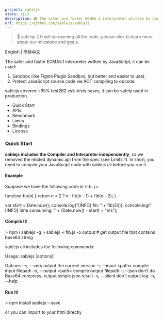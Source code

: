 ```yaml
---
project: sablejs
stars: 1113
description: 🏖️ The safer and faster ECMA5.1 interpreter written by JavaScript
url: https://github.com/sablejs/sablejs
---
```


> 🎉 sablejs 2.0 will be opening all the code, please click to learn more about our milestone and goals.

English | 简体中文

The safer and faster ECMA5.1 interpreter written by JavaScript, it can be used:

1.  Sandbox (like Figma Plugin Sandbox, but better and easier to use);
2.  Protect JavaScript source code via AOT compiling to opcode.

sablejs covered ~95% test262 es5-tests cases, it can be safely used in production.

-   Quick Start
-   APIs
-   Benchmark
-   Limits
-   Bindings
-   License

### Quick Start

**sablejs includes the Compiler and Interpreter independently**, so we removed the related dynamic api from the spec (see Limits 1). In short, you need to compile your JavaScript code with sablejs cli before you run it.

#### Example

Suppose we have the following code in `fib.js`:

function fib(n) {
  return n < 2 ? n : fib(n \- 1) + fib(n \- 2);
}

var start \= Date.now();
console.log("\[INFO\] fib: " + fib(30));
console.log("\[INFO\] time consuming: " + (Date.now() \- start) + "ms");

#### Compile It!

\> npm i sablejs -g
\> sablejs -i fib.js -o output # get output file that contains base64 string

sablejs cli includes the following commands:

Usage: sablejs \[options\]

Options:
  -v, --vers           output the current version
  -i, --input <path\>   compile input filepath
  -o, --output <path\>  compile output filepath
  -j  --json           don't do Base64 compress, output simple json result
  -s, --slient         don't output log
  -h, --help

#### Run It!

\> npm install sablejs --save

or you can import to your html directly

<script src\="https://cdn.jsdelivr.net/npm/sablejs@1.0.8/runtime.js"\></script\>

##### Browser

const VM \= require("sablejs/runtime")();

// import console.log function to vm call
const vm \= new VM();
const vGlobal \= vm.getGlobal();
const vConsole \= vm.createObject();
const vLog \= vm.createFunction("log", function () {
  const temp \= \[\];
  for (let i \= 0; i < arguments.length; i++) {
    temp.push(vm.asString(arguments\[i\]));
  }

  console.log(...temp);
  return vm.createUndefined();
});

vm.setProperty(vConsole, "log", vLog);
vm.setProperty(vGlobal, "console", vConsole);

(async () \=> {
  const resp \= await fetch("<output url>");
  const data \= await resp.text();
  vm.run(data);
  vm.destroy();
})();

##### Node

const VM \= require("sablejs/runtime")();
const fs \= require("fs");

// import console.log function to vm call
const vm \= new VM();
const vGlobal \= vm.getGlobal();
const vConsole \= vm.createObject();
const vLog \= vm.createFunction("log", function () {
  const temp \= \[\];
  for (let i \= 0; i < arguments.length; i++) {
    temp.push(vm.asString(arguments\[i\]));
  }

  console.log(...temp);
  return vm.createUndefined();
});

vm.setProperty(vConsole, "log", vLog);
vm.setProperty(vGlobal, "console", vConsole);

// please run: sablejs -i fib.js -o output
vm.run(fs.readFileSync("./output").toString());
vm.destroy();

### APIs

-   VM.prototype.run(source, isSimpleJSON)
    -   source: String - the compiled result via sablejs compiler
    -   isSimpleJSON: Boolean - if be true, you should use `-j` to make compiler output simple json result, default false.
    -   `return:` undefined

Initialize the VM and execute the compiled source code.

const VM \= require('sablejs/runtime')();
const vm \= new VM();

// source should be base64 string via sablejs compiling
vm.run(\`<compiled source string>\`);

-   VM.prototype.getGlobal()
    -   `return:` Value

Returns the `global` in the VM, which is similar to the `window` in browser and the `global` in Node.js.

const global \= vm.getGlobal();

-   VM.prototype.createUndefined()
    -   `return` Value

Create an `undefined` boxed type.

const vUndefined \= vm.createUndefined();

-   VM.prototype.createNull()
    -   `return:` Value

Create an `null` boxed type.

const vNull \= vm.createNull();

-   VM.prototype.createBoolean(bool)
    -   bool: Boolean
    -   `return` Value

Create an `bool` boxed type.

const vBoolean \= vm.createBoolean(true);

-   VM.prototype.createNumber(num)
    -   num: Number
    -   `return` Value

Create an `number` boxed type.

const vNumber \= vm.createNumber(1024);

-   VM.prototype.createString(str)
    -   str: String
    -   `return` Value

Create an `string` boxed type.

const vString \= vm.createString('Hello World!');

-   VM.prototype.createObject()
    -   `return` Value

Create an `object` boxed type.

const vObject \= vm.createObject();

-   VM.prototype.createArray(length)
    -   length: Number | undefined
    -   `return` Value

Create an `array` boxed type.

const vArray1 \= vm.createArray();
// or
const vArray2 \= vm.createArray(128);

-   VM.prototype.createFunction(name, func)
    -   name: String
    -   func: Function
    -   `return` Value

Create an `funcntion` boxed type. It receives a function name and the specific implementation of the function. Both the `function parameter` and `this` are boxed types in `func`.

const vFunction \= vm.createFunction("trim", function(str) {
  // this is the undefined or new's instannce boxed type
  // str maybe the string boxed type, we need to check it
});

-   VM.prototype.createError(message)
    -   message: String | undefined
    -   `return` Value

Create an `error` boxed type.

const vError1 \= vm.createError();
// or
const vError2 \= vm.createError("unknown error");

-   VM.prototype.createRegExp(pattern, flags)
    -   pattern: String
    -   flags: String | undefined
    -   `return` Value

Create an `regexp` boxed type.

const vRegExp \= vm.createRegExp("\\\\w+", "ig");

-   VM.prototype.createDate()
    -   `return` Value

Create an `date` boxed type.

const vDate \= vm.createDate();

-   VM.prototype.isUndefined(value)
    -   value: Value
    -   `return` Boolean

Used to determine if the type is `undefinend`.

const vUndefined \= vm.createUndefined();
if(vm.isUndefined(vUndefined)) {
  // ...
}

-   VM.prototype.isNull(value)
    -   value: Value
    -   `return` Boolean

Used to determine if the type is `null`.

const vNull \= vm.createNull();
if(vm.isNull(vNull)) {
  // ...
}

-   VM.prototype.isBoolean(value)
    -   value: Value
    -   `return` Boolean

Used to determine if the type is `bool`.

const vBoolean \= vm.createBoolean(true);
if(vm.isBoolean(vBoolean)) {
  // ...
}

-   VM.prototype.isNumber(value)
    -   value: Value
    -   `return` Boolean

Used to determine if the type is `number`.

const vNumber \= vm.createNumber(1024);
if(vm.isNumber(vNumber)) {
  // ...
}

-   VM.prototype.isString(value)
    -   value: Value
    -   `return` Boolean

Used to determine if the type is `string`.

const vString \= vm.createString("Hello World!");
if(vm.isString(vString)) {
  // ...
}

-   VM.prototype.isObject(value)
    -   value: Value
    -   `return` Boolean

Used to determine if the type is `object`.

const vObject \= vm.createObject();
const vArray \= vm.createArray();
if(vm.isObject(vObject) && vm.isObject(vArray)) {
  // ...
}

-   VM.prototype.isArray(value)
    -   value: Value
    -   `return` Boolean

Used to determine if the type is `array`.

const vArray \= vm.createArray();
if(vm.isArray(vArray)) {
  // ...
}

-   VM.prototype.isFunction(value)
    -   value: Value
    -   `return` Boolean

Used to determine if the type is `function`.

const vFunction \= vm.createFunction("log", function(){});
if(vm.isFunction(vFunction)){
  // ...
}

-   VM.prototype.isError(value)
    -   value: Value
    -   `return` Boolean

Used to determine if the type is `error`.

const vError \= vm.createError('unknown error');
if(vm.isError(vError)){
  // ...
}

-   VM.prototype.isRegExp(value)
    -   value: Value
    -   `return` Boolean

Used to determine if the type is `regexp`.

const vRegExp \= vm.createRegExp("\\\\w+", "ig");
if(vm.isRegExp(vRegExp)){
  // ...
}

-   VM.prototype.isDate(value)
    -   value: Value
    -   `return` Boolean

Used to determine if the type is `date`.

const vDate \= vm.createDate();
if(vm.isDate(vDate)){
  // ...
}

-   VM.prototype.asUndefined(value)
    -   value: Value
    -   `return` undefined

Converting `undefined` boxed type to `plain undefined` value.

const vUndefined \= vm.createUndefined();
vm.asUndefined(vUndefined) \=== undefined;

-   VM.prototype.asNull(value)
    -   value: Value
    -   `return` null

Converting `null` boxed type to `plain null` value.

const vNull \= vm.createNull();
vm.asNull(vNull) \=== null;

-   VM.prototype.asBoolean(value)
    -   value: Value
    -   `return` Boolean

Converting `bool` boxed type to `plain bool` value.

const vBoolean \= vm.createBoolean(true);
const boolean \= vm.asBoolean(vBoolean);
if(boolean \=== true) {
  // ...
}

-   VM.prototype.asNumber(value)
    -   value: Value
    -   `return` Number

Converting `number` boxed type to `plain number` value.

const vNumber \= vm.createNumber(1024);
const number \= vm.asNumber(vNumber);
if(number \=== 1024) {
  // ...
}

-   VM.prototype.asString(value)
    -   value: Value
    -   `return` String

Converting `string` boxed type to `plain string` value.

const vString \= vm.createString('Hello World!');
const string \= vm.asString(vString);
if(string \=== 'Hello World!') {
  // ...
}

-   VM.prototype.asObject(value)
    -   value: Value
    -   `return` Object

Converting `object` boxed type to `inner object` value.

const vObject \= vm.createFunction("asObject", function(){});
const object \= vm.asObject(vObject);
if(object.type \=== 12) {
  // ...
}

-   VM.prototype.instanceof(lval, rval)
    -   lval: Value
    -   rval: Value
    -   `return` Boolean

Equivalent to the `instanceof` keyword.

const global \= vm.getGlobal();
const vDateFunc \= vm.getProperty(global, "Date");
const vDate \= vm.createDate();
if(vm.instanceof(vDate, vDateFunc)) {
  // ...
}

-   VM.prototype.typeof(value)
    -   value: Value
    -   `return` String

Equivalent to the `typeof` keyword.

const vString \= vm.createString('Hello World!');
if(vm.typeof(vString) \=== "string") {
  // ...
}

-   VM.prototype.getProperty(value, name)
    -   value: Value
    -   name: String
    -   `return` Value

Get the value of the property of the object. Return is a property boxed type.

const global \= vm.getGlobal();
const vPrint \= vm.getProperty(global, "print");
if(vm.isFunction(vPrint)) {
  // ...
}

-   VM.prototype.setProperty(value, name, property)
    -   value: Value
    -   name: String
    -   property: Value
    -   `return` Value

Assigning the property to object. Return is a property boxed type.

const global \= vm.getGlobal();
const console \= vm.createObject();
const log \= vm.createFunction("log", function() {
  // console.log impl
});

vm.setProperty(console, "log", log);
vm.setProperty(global, "console", console);

-   VM.prototype.deleteProperty(value, name)
    -   value: Value
    -   name: String
    -   `return` Boolean

Delete the property of object.

const global \= vm.getGlobal();
vm.deleteProperty(global, "print");

const vPrint \= vm.getProperty(global, "print");
if(vm.isUndefined(vPrint)) {
  // ...
} 

-   VM.prototype.defineProperty(value, name, desc)
    -   value: Value
    -   name: String
    -   desc: Object
    -   `return` Value

Equivalent to the `Object.defineProperty` function.

const vObject \= vm.createObject();
vm.defineProperty(vObject, "name", { 
  value: vm.createString("sablejs"),
});

const getter \= vm.createFunction("getter", function() {
  return vm.createNumber("101");
});

const setter \= vm.createFunction("setter", function(age) {
  vm.setProperty(this, "\_\_age\_\_", age);
});

vm.defineProperty(vObject, "age", {
  enumerable: false,
  get: getter,
  set: setter,
});

-   VM.prototype.getPrototype(value)
    -   value: Value
    -   `return` Value

Get the prototype of object.

const global \= vm.getGlobal();
const vStringFunc \= vm.getProperty(global, "String");
if(!vm.isUndefined(vStringFunc)) {
  const vTrimStart \= vm.createFunction("trimStart", function() {
    const str \= vm.asString(this);
    return vm.createString(str);
  });

  const vStringFuncProto \= vm.getPrototype(vStringFunc);
  vm.setProperty(vStringFuncProto, "trimStart", vTrimStart);
}

-   VM.prototype.setPrototype(value, prototype)
    -   value: Value
    -   prototype: Value
    -   `return` Value

Set the prototype of object.

const vA \= vm.createFunction("A", function() {});
const vObject \= vm.createObject();

vm.setProperty(vObject, 'name', vm.createString('Hello World!'));
vm.setPrototype(vA, vObject);

-   VM.prototype.throw(value)
    -   value: Value
    -   `return` undefined

Equivalent to the `throw` keyword.

const vError \= vm.createError('unknown error');
vm.throw(vError);

-   VM.prototype.new(func\[, arg1, arg2, arg3...\])
    -   func: Value
    -   arg: Value
    -   `return` Value

Equivalent to the `new` keyword.

const vA \= vm.createFunction('A', function(name) {
  vm.setProperty(this, 'name', name);
});

vm.new(vA, vm.createString("A"));

-   VM.prototype.call(func, thisPtr\[, arg1, arg2, arg3...\])
    -   func: Value
    -   thisPtr: Value | undefined
    -   arg: Value
    -   `return` Value

Equivalent to the `Function.prototype.call` function.

const vLog \= vm.createFunction('log', function() {
  const temp \= \[\];
  for(let i \= 0; i < arguments.length; i++){
    temp.push(vm.asString(arguments\[i\]));
  }
  console.log(...temp); // '1', 1, false
});

vm.call(
  vLog, 
  vm.createUndefined(), 
  vm.createString('1'), 
  vm.createNumber(1), 
  vm.createBoolean(false)
);

-   VM.prototype.destroy
    -   `return` undefined

Destroy the VM instance.

vm.destroy();

### Benchmark

sablejs may be the fastest interpreter written in JavaScript (using v8 benchmark suites):

> Benchmark Enviorment:
> 
> -   Node.js v12.19.0
> -   Golang 1.15.6
> -   GCC 5.4.0 -O3
> -   2.4 GHz Intel Core i9
> -   MacOS Mojave 10.14.6 (18G6032)

sablejs

sval

eval5

quickjs-wasm

goja

Language

JavaScript

JavaScript

JavaScript

C + WebAssembly

Golang

Richards

110

24.9

24.7

376

208

Crypto

114

24.6

20.2

400

104

RayTrace

258

92.2

98.5

471

294

NavierStokes

183

35.9

49.8

665

191

DeltaBlue

120

35.3

29.5

402

276

Total score

148

37.3

37.3

452

202

Baseline

1

▼ 2.96

▼ 2.96

▲ 2.05

▲ 0.36

File Size(KB)

216

152

134

434

\-

Gzip Size(KB)

29

40

34

245

\-

### Limits

1.  Dynamic execution by `eval` and `Function` is forbidden, but passing literal string/number/null and undefined is allowed (the interpreter doesn't contain any compiler).

eval("print('Hello World!')"); // it's ok
eval("var " + "a=1"); // it's ok

var str \= "Hello World!";
eval("print('" + str + "')"); // throw SyntaxError

Function("a", "b", "return a+b"); // it's ok
new Function("a", "b", "return a+b"); // it's ok

var str \= "return a+b";
Function("a", "b", str); // throw SyntaxError
new Function("a", "b", str); // throw SyntaxError

1.  The browser environment relies on native browser functions such as `btoa` / `unescape` / `decodeURIComponent`, etc. if you need support for IE9 or below, you need to add shims.

### Bindings

-   cax2sablejs - Canvas2D rendering engine for sablejs
-   ajax2sablejs - A tiny and simple ajax for sablejs

### License

sablejs JavaScript Engine

Copyright (c) 2020-Now ErosZhao

Permission is hereby granted, free of charge, to any person obtaining a copy of this software and associated documentation files (the "Software"), to deal in the Software without restriction, including without limitation the rights to use, copy, modify, merge, publish, distribute, sublicense, and/or sell copies of the Software, and to permit persons to whom the Software is furnished to do so, subject to the following conditions:

Non-profit projects of individuals or organizations and commercial projects with commercial authorization of the author.

THE SOFTWARE IS PROVIDED "AS IS", WITHOUT WARRANTY OF ANY KIND, EXPRESS OR IMPLIED, INCLUDING BUT NOT LIMITED TO THE WARRANTIES OF MERCHANTABILITY, FITNESS FOR A PARTICULAR PURPOSE AND NONINFRINGEMENT. IN NO EVENT SHALL THE AUTHORS OR COPYRIGHT HOLDERS BE LIABLE FOR ANY CLAIM, DAMAGES OR OTHER LIABILITY, WHETHER IN AN ACTION OF CONTRACT, TORT OR OTHERWISE, ARISING FROM, OUT OF OR IN CONNECTION WITH THE SOFTWARE OR THE USE OR OTHER DEALINGS IN THE SOFTWARE.
